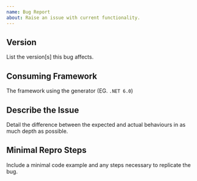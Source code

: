 ```yaml
---
name: Bug Report
about: Raise an issue with current functionality.
---
```


## Version

List the version\[s\] this bug affects.

## Consuming Framework

The framework using the generator (EG. `.NET 6.0`)

## Describe the Issue

Detail the difference between the expected and actual behaviours in as much depth as possible.

## Minimal Repro Steps

Include a minimal code example and any steps necessary to replicate the bug.

